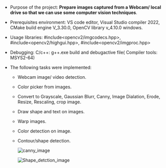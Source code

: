 
- Purpose of the project: **Prepare images captured from a Webcam/ local drive so that we can use some computer vision techniques**.

- Prerequisites environment:  VS code editor, Visual Studio compiler 2022,  CMake build engine V_3.30.0, OpenCV library v_4.10.0 windows.
- Usage libraries: #include<opencv2/imgcodecs.hpp>,  #include<opencv2/highgui.hpp>, #include<opencv2/imgproc.hpp>
- Debugging: C/c++: g++.exe build and debugactive file( Compiler tools: MSYS2-64)

- The following tasks were implemented:
    - Webcam image/ video detection.
    - Color picker from images.
    - Convert to Grayscale, Gaussian Blurr, Canny, Image Dialation, Erode, Resize, Rescaling, crop image.
    -  Draw shape and text on images.
    -  Warp images.
    -  Color detection on image.
    -  Contour/shape detection.

       ![canny_image](https://github.com/abulzunayed/C_plus_plus_Projects/assets/122612945/f7cbe052-7ad2-4b2c-a967-15fc356191e0)
       

        ![Shape_detction_image](https://github.com/abulzunayed/C_plus_plus_Projects/assets/122612945/d75cf578-a39b-404f-b759-14883100e5ea)
